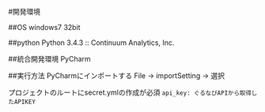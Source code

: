 #開発環境

##OS
windows7 32bit

##python
Python 3.4.3 :: Continuum Analytics, Inc.

##統合開発環境
PyCharm

##実行方法
PyCharmにインポートする
File -> importSetting -> 選択

プロジェクトのルートにsecret.ymlの作成が必須
`api_key: ぐるなびAPIから取得したAPIKEY`